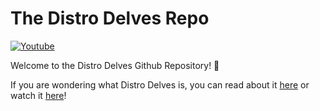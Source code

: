 # The Distro Delves Repo

[![Youtube](https://img.shields.io/badge/Egee-Youtube-e62117.svg)](https://www.youtube.com/c/Egeeirl)

Welcome to the Distro Delves Github Repository! 👋

If you are wondering what Distro Delves is, you can read about it [here](https://egee.xyz/distrodelves/) or watch it [here](https://www.youtube.com/playlist?list=PLTGHiAlif1EhJg9ALaTYWgxubCVAJJGlm)!
